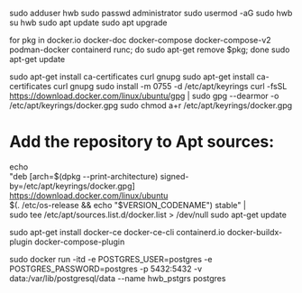 sudo adduser hwb
sudo passwd administrator
sudo usermod -aG sudo hwb
su hwb
sudo apt update
sudo apt upgrade

for pkg in docker.io docker-doc docker-compose docker-compose-v2 podman-docker containerd runc; do sudo apt-get remove $pkg; done
sudo apt-get update

sudo apt-get install ca-certificates curl gnupg
sudo apt-get install ca-certificates curl gnupg
sudo install -m 0755 -d /etc/apt/keyrings
curl -fsSL https://download.docker.com/linux/ubuntu/gpg | sudo gpg --dearmor -o /etc/apt/keyrings/docker.gpg
sudo chmod a+r /etc/apt/keyrings/docker.gpg

# Add the repository to Apt sources:
echo \
  "deb [arch=$(dpkg --print-architecture) signed-by=/etc/apt/keyrings/docker.gpg] https://download.docker.com/linux/ubuntu \
  $(. /etc/os-release && echo "$VERSION_CODENAME") stable" | \
  sudo tee /etc/apt/sources.list.d/docker.list > /dev/null
sudo apt-get update

sudo apt-get install docker-ce docker-ce-cli containerd.io docker-buildx-plugin docker-compose-plugin

sudo docker run -itd -e POSTGRES_USER=postgres -e POSTGRES_PASSWORD=postgres -p 5432:5432 -v data:/var/lib/postgresql/data --name hwb_pstgrs postgres


